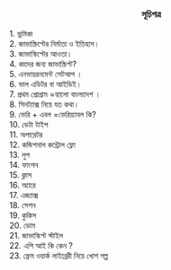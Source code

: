 <h3 align="center"> সূচিপত্র </h3>
1. ভুমিকা <br>
2. জাভাস্ক্রিপ্টের নির্মাতা ও ইতিহাস।<br>
3. জাভাস্কিপ্টের আওতা।<br>
4. কাদের জন্য জাভাস্ক্রিপ্ট? <br>
5. এনভায়রনমেন্ট সেটআপ ।<br>
6. ভাল এডিটর বা আইডিই। <br>
7. প্রথম প্রোগ্রাম =হ্যালো বাংলাদেশ ।<br>
8. সিনট্যাক্স নিয়ে যত কথা।<br>
9. ভেরি + এবল =ভেরিয়্যাবল কি?<br>
10. ডেটা টাইপ <br>
11. অপারেটর<br>
12. কন্ডিশনাল কন্ট্রোল ফ্লো<br>
13. লুপ<br>
14. ফাংশন<br>
15. ক্লাস<br>
16. অ্যারে<br>
17. এজ্যাক্স <br>
18. সেশন <br>
19. কুকিস<br>
20. ডোম <br>
21. জাভাস্কিপ্ট স্টাইল <br>
22. এপি আই কি কেন ?<br>
23. ফ্রেম ওয়ার্ক লাইব্রেরী নিয়ে খোশ গল্প <br>